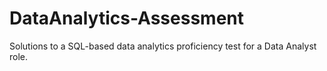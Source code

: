 # DataAnalytics-Assessment
Solutions to a SQL-based data analytics proficiency test for a Data Analyst role.
